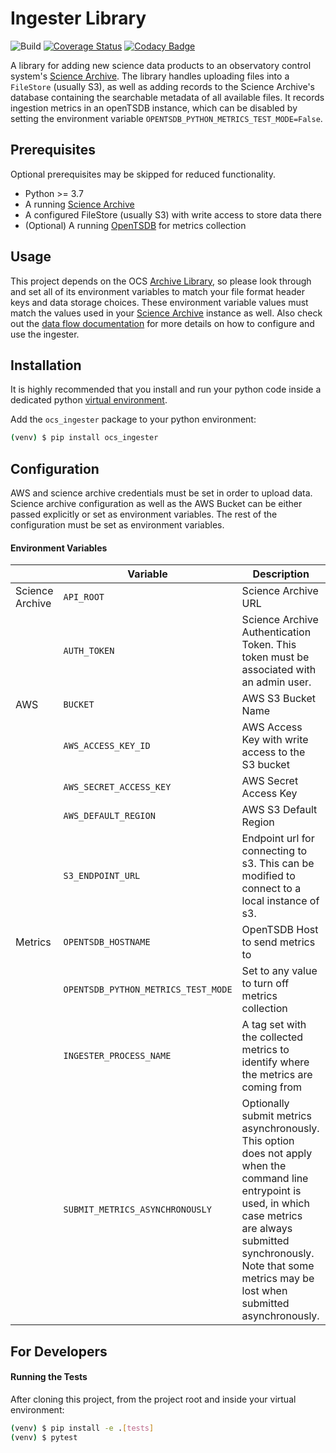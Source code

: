 # Ingester Library

![Build](https://github.com/observatorycontrolsystem/ingester/workflows/Build/badge.svg)
[![Coverage Status](https://coveralls.io/repos/github/observatorycontrolsystem/ingester/badge.svg?branch=master)](https://coveralls.io/github/observatorycontrolsystem/ingester?branch=master)
[![Codacy Badge](https://app.codacy.com/project/badge/Grade/24eb8debeb0c499ca192b4497a1f1e12)](https://www.codacy.com/gh/observatorycontrolsystem/ingester?utm_source=github.com&utm_medium=referral&utm_content=observatorycontrolsystem/ingester&utm_campaign=Badge_Grade)

A library for adding new science data products to an observatory control system's [Science Archive](https://github.com/observatorycontrolsystem/science-archive/).
The library handles uploading files into a `FileStore` (usually S3), as well as adding records to the Science Archive's database containing
the searchable metadata of all available files. It records ingestion metrics in an openTSDB instance, which can be disabled by setting the environment variable `OPENTSDB_PYTHON_METRICS_TEST_MODE=False`.

## Prerequisites

Optional prerequisites may be skipped for reduced functionality.

-   Python >= 3.7
-   A running [Science Archive](https://github.com/observatorycontrolsystem/science-archive/)
-   A configured FileStore (usually S3) with write access to store data there
-   (Optional) A running [OpenTSDB](http://opentsdb.net/) for metrics collection

## Usage
This project depends on the OCS [Archive Library](https://github.com/observatorycontrolsystem/ocs_archive/), so please look through and set all of its environment variables to match your file format header keys and data storage choices. These environment variable values must match the values used in your [Science Archive](https://github.com/observatorycontrolsystem/science-archive/) instance as well. Also check out the [data flow documentation](https://observatorycontrolsystem.github.io/integration/data_flow/) for more details on how to configure and use the ingester.

## Installation

It is highly recommended that you install and run your python code inside a dedicated python
[virtual environment](https://docs.python.org/3/tutorial/venv.html).

Add the `ocs_ingester` package to your python environment:

```bash
(venv) $ pip install ocs_ingester
```

## Configuration

AWS and science archive credentials must be set in order to upload data. Science archive configuration as well as the
AWS Bucket can be either passed explicitly or set as environment variables. The rest of the configuration must be
set as environment variables.

#### Environment Variables

|                 | Variable                            | Description                                                                                                                                                                                                                                | Default                    |
| --------------- | ----------------------------------- | ------------------------------------------------------------------------------------------------------------------------------------------------------------------------------------------------------------------------------------------ | -------------------------- |
| Science Archive | `API_ROOT`                          | Science Archive URL                                                                                                                                                                                                                        | `"http://localhost:8000/"` |
|                 | `AUTH_TOKEN`                        | Science Archive Authentication Token. This token must be associated with an admin user.                                                                                                                                                    | _empty string_             |
| AWS             | `BUCKET`                            | AWS S3 Bucket Name                                                                                                                                                                                                                         | `ingestertest`             |
|                 | `AWS_ACCESS_KEY_ID`                 | AWS Access Key with write access to the S3 bucket                                                                                                                                                                                          | _empty string_             |
|                 | `AWS_SECRET_ACCESS_KEY`             | AWS Secret Access Key                                                                                                                                                                                                                      | _empty string_             |
|                 | `AWS_DEFAULT_REGION`                | AWS S3 Default Region                                                                                                                                                                                                                      | _empty string_             |
|                 | `S3_ENDPOINT_URL`                   | Endpoint url for connecting to s3. This can be modified to connect to a local instance of s3.                                                                                                                                              | `"http://s3.us-west-2.amazonaws.com"` |
| Metrics         | `OPENTSDB_HOSTNAME`                 | OpenTSDB Host to send metrics to                                                                                                                                                                                                           | _empty string_             |
|                 | `OPENTSDB_PYTHON_METRICS_TEST_MODE` | Set to any value to turn off metrics collection                                                                                                                                                                                            | `False`                    |
|                 | `INGESTER_PROCESS_NAME`             | A tag set with the collected metrics to identify where the metrics are coming from                                                                                                                                                         | `ingester`                 |
|                 | `SUBMIT_METRICS_ASYNCHRONOUSLY`     | Optionally submit metrics asynchronously. This option does not apply when the command line entrypoint is used, in which case metrics are always submitted synchronously. Note that some metrics may be lost when submitted asynchronously. | `False`                    |


## For Developers

#### Running the Tests

After cloning this project, from the project root and inside your virtual environment:

```bash
(venv) $ pip install -e .[tests]
(venv) $ pytest
```
